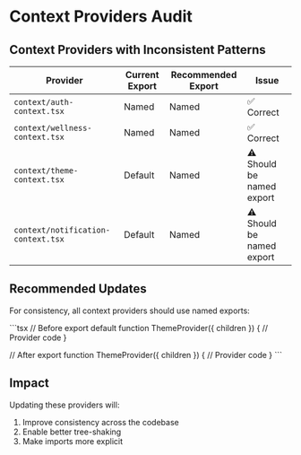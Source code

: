 # Context Providers Audit

## Context Providers with Inconsistent Patterns

| Provider | Current Export | Recommended Export | Issue |
|----------|---------------|-------------------|-------|
| `context/auth-context.tsx` | Named | Named | ✅ Correct |
| `context/wellness-context.tsx` | Named | Named | ✅ Correct |
| `context/theme-context.tsx` | Default | Named | ⚠️ Should be named export |
| `context/notification-context.tsx` | Default | Named | ⚠️ Should be named export |

## Recommended Updates

For consistency, all context providers should use named exports:

\`\`\`tsx
// Before
export default function ThemeProvider({ children }) {
  // Provider code
}

// After
export function ThemeProvider({ children }) {
  // Provider code
}
\`\`\`

## Impact

Updating these providers will:
1. Improve consistency across the codebase
2. Enable better tree-shaking
3. Make imports more explicit
